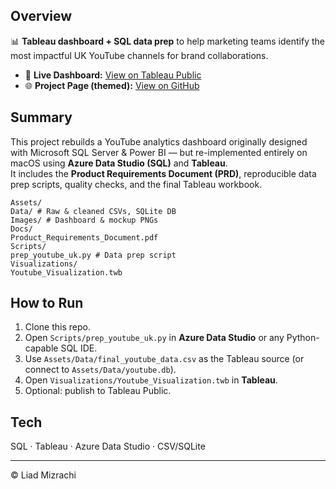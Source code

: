 
## Overview

📊 **Tableau dashboard + SQL data prep** to help marketing teams identify the most impactful UK YouTube channels for brand collaborations.

- 🔗 **Live Dashboard:** [View on Tableau Public](https://public.tableau.com/app/profile/liad.mizrachi/viz/YoutubeVisualization_17550201203060/Dashboard1?publish=yes)
- 🌐 **Project Page (themed):** [View on GitHub](https://github.com/FindLiad/Data-Backed-Decision-Making-for-Youtube-Campaigns)

## Summary
This project rebuilds a YouTube analytics dashboard originally designed with Microsoft SQL Server & Power BI — but re-implemented entirely on macOS using **Azure Data Studio (SQL)** and **Tableau**.  
It includes the **Product Requirements Document (PRD)**, reproducible data prep scripts, quality checks, and the final Tableau workbook.

```
Assets/
Data/ # Raw & cleaned CSVs, SQLite DB
Images/ # Dashboard & mockup PNGs
Docs/
Product_Requirements_Document.pdf
Scripts/
prep_youtube_uk.py # Data prep script
Visualizations/
Youtube_Visualization.twb
```

## How to Run
1. Clone this repo.
2. Open `Scripts/prep_youtube_uk.py` in **Azure Data Studio** or any Python-capable SQL IDE.
3. Use `Assets/Data/final_youtube_data.csv` as the Tableau source (or connect to `Assets/Data/youtube.db`).
4. Open `Visualizations/Youtube_Visualization.twb` in **Tableau**.
5. Optional: publish to Tableau Public.

## Tech
SQL · Tableau · Azure Data Studio · CSV/SQLite

---
© Liad Mizrachi

